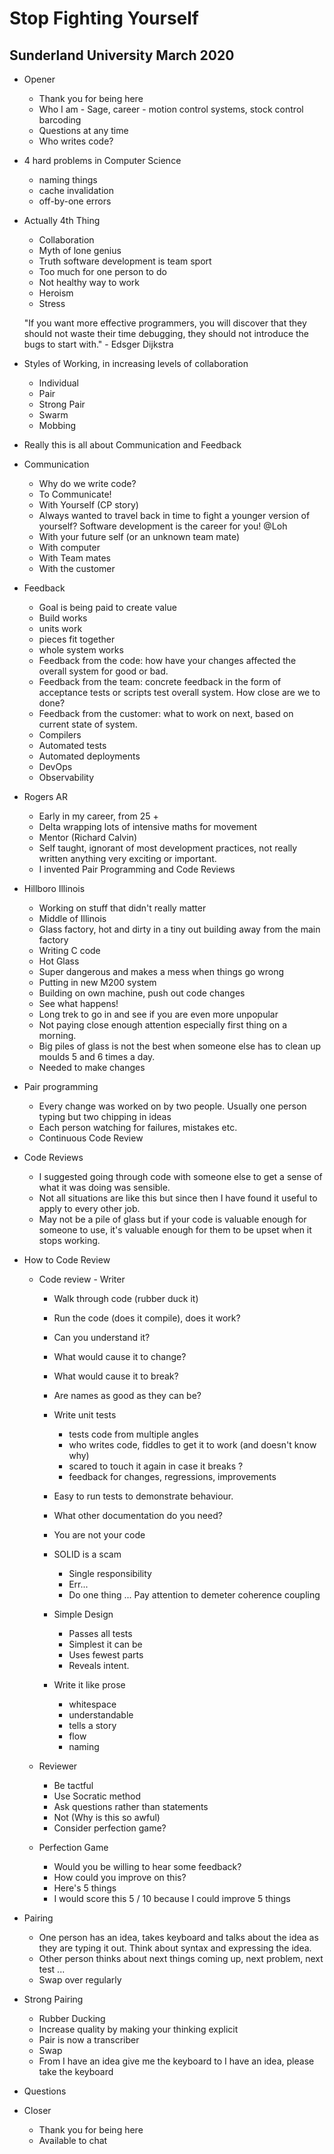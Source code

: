 # Stop Fighting Yourself

## Sunderland University March 2020

- Opener
  - Thank you for being here
  - Who I am - Sage, career - motion control systems, stock control barcoding
  - Questions at any time
  - Who writes code?

- 4 hard problems in Computer Science
  - naming things
  - cache invalidation
  - off-by-one errors
  
- Actually 4th Thing 
  - Collaboration
  - Myth of lone genius
  - Truth software development is team sport
  - Too much for one person to do
  - Not healthy way to work
  - Heroism
  - Stress
  
  "If you want more effective programmers, you will discover that they should not waste their time debugging, they should not introduce
  the bugs to start with." - Edsger Dijkstra
  
- Styles of Working, in increasing levels of collaboration
  - Individual
  - Pair
  - Strong Pair
  - Swarm
  - Mobbing
  
- Really this is all about Communication and Feedback
   
- Communication
  - Why do we write code?
  - To Communicate!
  - With Yourself (CP story)
  - Always wanted to travel back in time to fight a younger version of yourself? Software development is the career for you! @Loh
  - With your future self (or an unknown team mate)
  - With computer
  - With Team mates 
  - With the customer

- Feedback
  - Goal is being paid to create value
  - Build works
  - units work
  - pieces fit together
  - whole system works
  - Feedback from the code: how have your changes affected the overall system for good or bad.
  - Feedback from the team: concrete feedback in the form of acceptance tests or scripts test overall system. How close are we to done?
  - Feedback from the customer: what to work on next, based on current state of system.
  - Compilers
  - Automated tests
  - Automated deployments
  - DevOps
  - Observability 

- Rogers AR
  - Early in my career, from 25 + 
  - Delta wrapping lots of intensive maths for movement
  - Mentor (Richard Calvin)
  - Self taught, ignorant of most development practices, not really written anything very exciting or important.
  - I invented Pair Programming and Code Reviews
  
- Hillboro Illinois
  - Working on stuff that didn't really matter
  - Middle of Illinois
  - Glass factory, hot and dirty in a tiny out building away from the main factory
  - Writing C code
  - Hot Glass
  - Super dangerous and makes a mess when things go wrong
  - Putting in new M200 system
  - Building on own machine, push out code changes
  - See what happens!
  - Long trek to go in and see if you are even more unpopular
  - Not paying close enough attention especially first thing on a morning.
  - Big piles of glass is not the best when someone else has to 
    clean up moulds 5 and 6 times a day.
  - Needed to make changes
  
- Pair programming
  - Every change was worked on by two people. Usually one person typing but two chipping in ideas 
  - Each person watching for failures, mistakes etc.
  - Continuous Code Review
  
- Code Reviews
  - I suggested going through code with someone else to get a sense of what it was doing was sensible.
  - Not all situations are like this but since then I have found it useful to apply to every other job.
  - May not be a pile of glass but if your code is valuable enough for someone to use, it's valuable enough 
    for them to be upset when it stops working. 

- How to Code Review
  - Code review - Writer
    - Walk through code (rubber duck it)
    - Run the code (does it compile), does it work?
    - Can you understand it?
    - What would cause it to change?
    - What would cause it to break?
    - Are names as good as they can be?
    - Write unit tests
      - tests code from multiple angles
      - who writes code, fiddles to get it to work (and doesn't know why)
      - scared to touch it again in case it breaks ?
      - feedback for changes, regressions, improvements
    - Easy to run tests to demonstrate behaviour.
    - What other documentation do you need?
    - You are not your code
    - SOLID is a scam
      - Single responsibility
      - Err...
      - Do one thing ...
      Pay attention to demeter
      coherence 
      coupling
      
    - Simple Design
      - Passes all tests
      - Simplest it can be
      - Uses fewest parts
      - Reveals intent.
    
    - Write it like prose
      - whitespace
      - understandable
      - tells a story
      - flow
      - naming
  - Reviewer
    - Be tactful
    - Use Socratic method
    - Ask questions rather than statements
    - Not (Why is this so awful)
    - Consider perfection game?

  - Perfection Game
    - Would you be willing to hear some feedback?
    - How could you improve on this?
    - Here's 5 things 
    - I would score this 5 / 10 because I could improve 5 things
  
- Pairing
  - One person has an idea, takes keyboard and talks about the idea as they are typing it out. 
  Think about syntax and expressing the idea.
  - Other person thinks about next things coming up, next problem, next test ...
  - Swap over regularly
  
- Strong Pairing
  - Rubber Ducking
  - Increase quality by making your thinking explicit
  - Pair is now a transcriber
  - Swap
  - From I have an idea give me the keyboard to I have an idea, please take the keyboard

- Questions

- Closer
  - Thank you for being here
  - Available to chat
